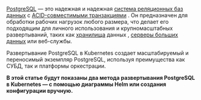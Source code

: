 
[PostgreSQL](https://phoenixnap.com/kb/postgresql-data-types) — это надежная и надежная [система реляционных баз данных](https://phoenixnap.com/kb/what-is-a-relational-database) с [ACID-совместимыми транзакциями](https://phoenixnap.com/kb/acid-vs-base) . Он предназначен для обработки рабочих нагрузок любого размера, что делает его подходящим для личного использования и крупномасштабных развертываний, таких как [хранилища](https://phoenixnap.com/kb/data-warehouse-architecture-explained) данных , [серверы больших данных](https://phoenixnap.com/kb/big-data-server) или веб-службы.

Развертывание PostgreSQL в Kubernetes создает масштабируемый и переносимый экземпляр PostgreSQL, используя преимущества как СУБД, так и платформы оркестрации.

**В этой статье будут показаны два метода развертывания PostgreSQL в Kubernetes — с помощью диаграммы Helm или создания конфигурации вручную.**



